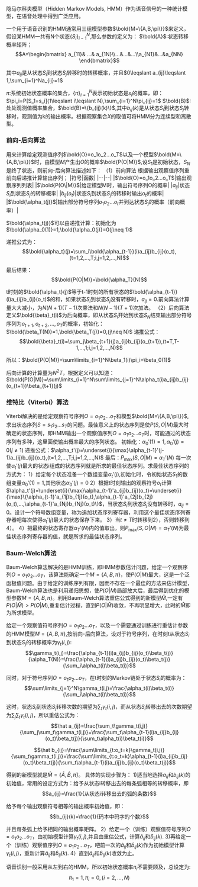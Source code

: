 隐马尔科夫模型（Hidden Markov Models, HMM）作为语音信号的一种统计模型，在语音处理中得到广泛应用。

一个用于语音识别的HMM通常用三组模型参数$\bold{M=\{A,B,\pi\}}$来定义，假设某HMM一共有N个状态$\{S_i\}_{i-1}^N$,那么参数的定义为：
$\bold{A}$:状态转移概率矩阵；
$$A=\begin{bmatrix}
    a_{11}& ...& a_{1N}\\...&...&...\\a_{N1}&...&a_{NN}
\end{bmatrix}$$

其中$a_{ij}$是从状态$S_i$到状态$S_j$转移时的转移概率，并且$0\leqslant a_{ij}\leqslant 1,\sum_{i=1}^Na_{ij}=1$

$\pi$:系统初始状态概率的集合，$\{\pi\}_{i=1}^N$表示初始状态是$s_i$的概率，即：$\pi_i=P[S_1=s_i](1\leqslant i\leqslant N),\sum_{i=1}^N\pi_{ij}=1$
$\bold{B}$:处处观测值概率集合，$\bold{B}=\{b_{ij}(k)\}$,其中$b_{ij}(k)$是从状态$S_i$到状态$S_j$转移时，观测值为k的输出概率。根据观察集合$X$的取值可将HMM分为连续型和离散型。

### 前向-后向算法
用来计算给定观测值序列$\bold{O}=o_1o_2...o_T$以及一个模型$\bold{M=\{A,B,\pi\}}$时，由模型$M$产生出$O$的概率$\bold{P(O|M)}$,设$S_1$是初始状态，$S_N$是终了状态，则前向-后向算法描述如下：
（1）前向算法
根据输出观察值序列重前向后递推计算输出序列；
|符号|函数|
|--|--|
|$\bold{O}=o_1o_2...o_T$|输出观察序列列表|
|$\bold{P(O\|M)}$|给定模型M时，输出符号序列O的概率|
|$a_{ij}$|状态$S_i$到状态$S_j$的转移概率|
|$b_{ij}(o_t)$|状态$S_i$到状态$S_j$的转移时输出$o_t$的概率|
|$\bold{\alpha_t(j)}$|输出部分符号序列$o_1o_2...o_t$并到达状态$S_j$的概率（前向概率）|

$\bold{\alpha_t(j)}$可以由递推计算：初始化为$\bold{\alpha_0(1)}=1,\bold{\alpha_0(j)}=0(j\neq 1)$

递推公式为：
$$\bold{\alpha_t}(j)=\sum_i\bold{\alpha_{t-1}}(i)a_{ij}b_{ij}(o_t),(t=1,2,...,T;i,j=1,2,...,N)$$

最后结果：
$$\bold{P(O|M)}=\bold{\alpha_T}(N)$$

t时刻的$\bold{\alpha_t}(j)$等于t-1时刻的所有状态的$\bold{\alpha_{t-1}}(i)a_{ij}b_{ij}(o_t)$的和，如果状态$S_i$到状态$S_j$没有转移时，$a_{ij}=0$.前向算法计算量大大减小，为$N(N+1)(T-1)$次乘法和$N(N-1)(T+1)$次加法。
（2）后向算法
定义$\bold{\beta}_t(i)$为后向概率，即从状态$S_i$开始到状态$S_N$结束输出部分符号序列为$o_{t+1},o_{t+2},...,o_{T}$的概率，初始化：$\bold{\beta_T(N)}=1,\bold{\beta_T(j)}=0,(j\neq N)$
递推公式：
$$\bold{\beta}_t(i)=\sum_j\beta_{t+1}(j)a_{ij}b_{ij}(o_{t+1}),(t=T,T-1,...,1;i,j=1,2,...,N)$$

所以：$\bold{P(O|M)}=\sum\limits_{i=1}^N\beta_1(i)\pi_i=\beta_0(1)$

后向计算的计算量为$N^2T$，根据定义可以知道：$\bold{P(O|M)}=\sum\limits_{i=1}^N\sum\limits_{j=1}^N\alpha_t(i)a_{ij}b_{ij}(o_{t+1})\beta_{t+1}(j)$

### 维特比（Viterbi）算法
Viterbi解决的是给定观察符号序列$O=o_1o_2...o_T$和模型$\bold{M=\{A,B,\pi\}}$,求出状态序列$S=s_1s_2...s_T$的问题。最佳意义上的状态序列是使$P(S,O|M)$最大时确定的状态序列，即HMM输出一个观察值序列$O=o_1o_2...o_T$时，可能通过的状态序列有多种，这里面使输出概率最大的序列状态。
初始化：$\alpha_0'(1)=1,\alpha_0'(j)=0(j\neq 1)$
递推公式：$\alpha_t'(j)=\underset{i}{\max}\alpha_{t-1}'(j-1)a_{ij}b_{ij}(o_t),(t=1,2,...,T;i,j=1,2,...,N)$
最后：$P_{\max}(S,O|M)=\alpha_T'(N)$
每一次使$\alpha_t'(j)$最大的状态i组成的状态序列就是所求的最佳状态序列。求最佳状态序列的方式为：
1）给定每个状态准备一个数组变量$\alpha_t'(j)$,初始化时，令初始状态$S_1$的数组变量$\alpha_0'(1)=1$,其他状态$\alpha_0'(j)=0$
2）根据t时刻输出的观察符号$o_t$计算$\alpha_t'(j)=\underset{i}{\max}\alpha_{t-1}'a_{ij}b_{ij}(o_t)=\underset{i}{\max}\{\alpha_{t-1}'a_{1j}b_{1j}(o_t),\alpha_{t-1}'a_{2j}b_{2j}(o_t),...,\alpha_{t-1}'a_{Nj}b_{Nj}(o_t)\}$，当状态$S_i$到状态$S_j$没有转移时，$a_{ij}=0$。设计一个符号数组变量，称为追加状态序列寄存器，利用这个最佳状态序列寄存器吧每次使得$\alpha_t'(j)$最大的状态保存下来。
3）当$t\neq T$时转移到2），否则转移到4）。
4）把最终的状态寄存器$\alpha_T'(N)$内的值取出，则$P_{\max}(S,O|M)=\alpha_T'(N)$为最佳状态序列寄存器的值，就是所求的最佳状态序列。

### Baum-Welch算法
Baum-Welch算法解决的是HMM训练，即HMM参数估计问题，给定一个观察序列$O=o_1o_2...o_T$，该算法能确定一个$M=\{A,B,\pi\}$，使$P(O|M)$最大，这是一个泛函极值问题。由于给定的训练序列有限，因而不存在一个最佳的方法来估计模型，Baum-Welch算法也是利用递归思想，使$P(O|M)$局部放大后，最后得到优化的模型参数$M=\{A,B,\pi\}$。利用Baum-Welch算法重估公式得到的新模型$\hat M$,一定有$P(O|\hat M)>P(O|M)$,重复估计过程，直到$P(O|\hat M)$收敛，不再明显增大，此时的$\hat M$即为所求模型。

给定一个观察值符号序列$O=o_1o_2...o_T$，以及一个需要通过训练进行重估计参数的HMM模型$M=\{A,B,\pi\}$,按前向-后向算法，设对于符号序列，在时刻t从状态$S_i$到状态$S_j$的转移概率为$\gamma_t(i,j)$:
$$\gamma_t(i,j)=\frac{\alpha_{t-1}(i)a_{ij}b_{ij}(o_t)\beta_t(j)}{\alpha_T(N)}=\frac{\alpha_{t-1}(i)a_{ij}b_{ij}(o_t)\beta_t(j)}{\sum_i\alpha_t(i)\beta_t(i)}$$

同时，对于符号序列$O=o_1o_2...o_T$，在t时刻的Markov链处于状态$S_i$的概率为：
$$\sum\limits_{j=1}^N\gamma_t(i,j)=\frac{\alpha_t(i)\beta_t(i)}{\sum_i\alpha_t(i)\beta_t(i)}$$

这时，状态$S_i$到状态$S_j$转移次数的期望为$\sum_t\gamma_t(i,j)$，而从状态$S_i$转移出去的次数期望为$\sum_j\sum_t\gamma_t(i,j)$，所以重估公式为：
$$\hat a_{ij}=\frac{\sum_t\gamma_t(i,j)}{\sum_j\sum_t\gamma_t(i,j)}=\frac{\sum_t\alpha_{t-1}(i)a_{ij}b_{ij}(o_t)\beta_t(j)}{\sum_t\alpha_t(i)\beta_t(i)}$$

$$\hat b_{ij}=\frac{\sum\limits_{t:o_t=k}\gamma_t(i,j)}{\sum_t\gamma_t(i,j)}=\frac{\sum\limits_{t:o_t=k}\alpha_{t-1}(i)a_{ij}b_{ij}(o_t)\beta_t(j)}{\sum_t\alpha_{t-1}(i)a_{ij}b_{ij}(o_t)\beta_t(j)}$$

得到的新模型就是$\hat M=\{\hat A,\hat B,\hat\pi\}$。
具体的实现步骤为：
1)适当地选择$a_{ij}$和$b_{ij}(k)$的初始值，常用的设定方式为：给予从状态i转移出去的每条弧相等的转移概率，即
$$a_{ij}=\frac{1}{从状态i转移出去的弧的条数}$$

给予每个输出观察符号相等的输出概率初始值，即：
$$b_{ij}(k)=\frac{1}{码本中码字的个数}$$

并且每条弧上给予相同的输出概率矩阵。
2）给定一个（训练）观察值符号序列$O=o_1o_2...o_T$，由初始模型计算$\gamma_t(i,j)$,并且由重估公式，计算$\hat a_{ij}$和$\hat b_{ij}(k)$.
3)再给定一个（训练）观察值序列$O=o_1o_2...o_T$，吧前一次的$\hat a_{ij}$和$\hat b_{ij}(k)$作为初始模型计算$\gamma_t(i,j)$，重新计算$\hat a_{ij}$和$\hat b_{ij}(k)$.
4）直到$\hat a_{ij}$和$\hat b_{ij}(k)$收敛为止。

语音识别一般采用从左到右的HMM，所以初始状态概率$\pi_i$不需要顾及，总设定为:
$$\pi_1=1,\pi_i=0,(i=2,...,N)$$
